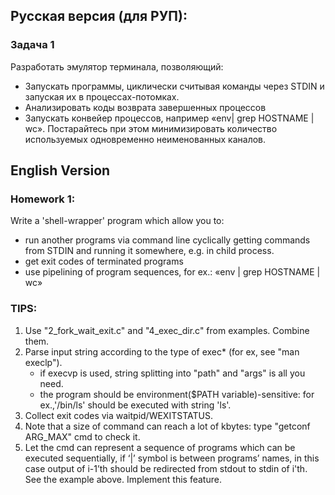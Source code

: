 ## Русская версия (для РУП):
### Задача 1
Разработать эмулятор терминала, позволяющий:
- Запускать программы, циклически считывая команды через STDIN и запуская их в процессах-потомках.
- Анализировать коды возврата завершенных процессов
- Запускать конвейер процессов, например «env| grep HOSTNAME | wc». Постарайтесь при этом минимизировать количество используемых одновременно неименованных каналов.

## English Version

### Homework 1: 
  Write a 'shell-wrapper' program which allow you to:
- run another programs via command line cyclically getting commands from STDIN and running it somewhere, e.g. in child process.
- get exit codes of terminated programs
- use pipelining of program sequences, for ex.: «env | grep HOSTNAME | wc»
### TIPS:
1. Use "2_fork_wait_exit.c" and "4_exec_dir.c" from examples. Combine them.
2. Parse input string according to the type of exec* (for ex, see "man execlp").
   - if execvp is used, string splitting into "path" and "args" is all you need.
   - the program should be environment($PATH variable)-sensitive: for ex.,'/bin/ls' should be executed with string 'ls'. 
3. Collect exit codes via waitpid/WEXITSTATUS.
4. Note that a size of command can reach a lot of kbytes: type "getconf ARG_MAX" cmd to check it.
5. Let the cmd can represent a sequence of programs which can be executed sequentially, if ‘|’ symbol is between programs’ names, 
in this case output of i-1’th should be redirected from stdout to stdin of i'th. See the example above. Implement this feature. 
